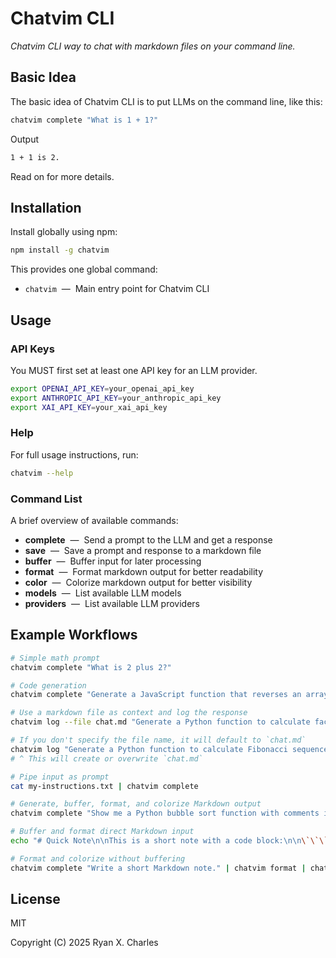 # Chatvim CLI

_Chatvim CLI way to chat with markdown files on your command line._

## Basic Idea

The basic idea of Chatvim CLI is to put LLMs on the command line, like this:

```sh
chatvim complete "What is 1 + 1?"
```

Output

```sh
1 + 1 is 2.
```

Read on for more details.

## Installation

Install globally using npm:

```sh
npm install -g chatvim
```

This provides one global command:

- `chatvim` &nbsp;—&nbsp; Main entry point for Chatvim CLI

## Usage

### API Keys

You MUST first set at least one API key for an LLM provider.

```sh
export OPENAI_API_KEY=your_openai_api_key
export ANTHROPIC_API_KEY=your_anthropic_api_key
export XAI_API_KEY=your_xai_api_key
```

### Help

For full usage instructions, run:

```sh
chatvim --help
```

### Command List

A brief overview of available commands:

- **complete** &nbsp;—&nbsp; Send a prompt to the LLM and get a response
- **save** &nbsp;—&nbsp; Save a prompt and response to a markdown file
- **buffer** &nbsp;—&nbsp; Buffer input for later processing
- **format** &nbsp;—&nbsp; Format markdown output for better readability
- **color** &nbsp;—&nbsp; Colorize markdown output for better visibility
- **models** &nbsp;—&nbsp; List available LLM models
- **providers** &nbsp;—&nbsp; List available LLM providers

## Example Workflows

```sh
# Simple math prompt
chatvim complete "What is 2 plus 2?"

# Code generation
chatvim complete "Generate a JavaScript function that reverses an array"

# Use a markdown file as context and log the response
chatvim log --file chat.md "Generate a Python function to calculate factorial"

# If you don't specify the file name, it will default to `chat.md`
chatvim log "Generate a Python function to calculate Fibonacci sequence"
# ^ This will create or overwrite `chat.md`

# Pipe input as prompt
cat my-instructions.txt | chatvim complete

# Generate, buffer, format, and colorize Markdown output
chatvim complete "Show me a Python bubble sort function with comments in Markdown." | chatvim buffer | chatvim format | chatvim color

# Buffer and format direct Markdown input
echo "# Quick Note\n\nThis is a short note with a code block:\n\n\`\`\`bash\necho 'Hello, World!'\n\`\`\`" | chatvim buffer | chatvim format

# Format and colorize without buffering
chatvim complete "Write a short Markdown note." | chatvim format | chatvim color
```

## License

MIT

Copyright (C) 2025 Ryan X. Charles
